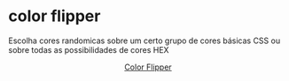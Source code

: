 # color flipper
Escolha cores randomicas sobre um certo grupo de cores básicas CSS ou sobre todas as possibilidades de cores HEX
<div align="center">
  <a href="liviaonboard.github.io/color-flipper/">Color Flipper</a>
</div>

